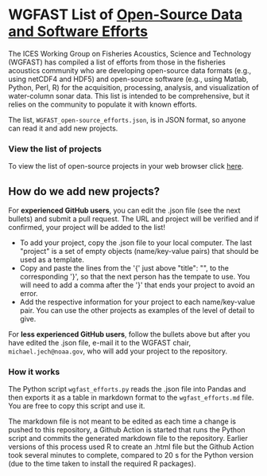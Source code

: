 # WGFAST List of [Open-Source Data and Software Efforts](https://htmlpreview.github.io/?https://github.com/ices-eg/wg_WGFAST/blob/master/Open-Source_Efforts/wgfast_efforts.html)


The ICES Working Group on Fisheries Acoustics, Science and Technology (WGFAST) has compiled a list of efforts from those in the fisheries acoustics community who are developing open-source data formats (e.g., using netCDF4 and HDF5) and open-source software (e.g., using Matlab, Python, Perl, R) for the acquisition, processing, analysis, and visualization of water-column sonar data. This list is intended to be comprehensive, but it relies on the community to populate it with known efforts.

The list, `WGFAST_open-source_efforts.json`, is in JSON format, so anyone can read it and add new projects.

### View the list of projects   
To view the list of open-source projects in your web browser click [here](https://github.com/ices-eg/wg_WGFAST/blob/master/Open-Source_Efforts/wgfast_efforts.md).


## How do we add new projects?  
For **experienced GitHub users**, you can edit the .json file (see the next bullets) and submit a pull request. The URL and project will be verified and if confirmed, your project will be added to the list!  

- To add your project, copy the .json file to your local computer. The last "project" is a set of empty objects (name/key-value pairs) that should be used as a template. 
- Copy and paste the lines from the '{' just above "title": "", to the corresponding '}', so that the next person has the tempate to use. You will need to add a comma after the '}' that ends your project to avoid an error. 
- Add the respective information for your project to each name/key-value pair. You can use the other projects as examples of the level of detail to give.  

For **less experienced GitHub users**, follow the bullets above but after you have edited the .json file, e-mail it to the WGFAST chair, `michael.jech@noaa.gov`, who will add your project to the repository.


### How it works  
The Python script `wgfast_efforts.py` reads the .json file into Pandas and then exports it as a table in markdown format to the `wgfast_efforts.md` file. You are free to copy this script and use it.

The markdown file is not meant to be edited as each time a change is pushed to this repository, a Github Action is started that runs the Python script and commits the generated markdown file to the repository. Earlier versions of this process used R to create an .html file but the Github Action took several minutes to complete, compared to 20 s for the Python version (due to the time taken to install the required R packages).
